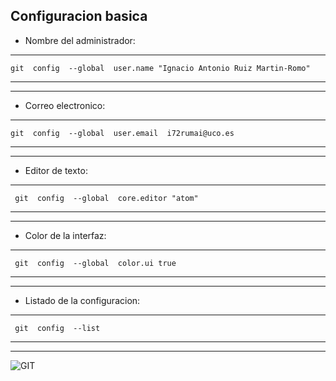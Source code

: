 **Configuracion basica**
---
* Nombre del administrador:
---

 `git  config  --global  user.name "Ignacio Antonio Ruiz Martin-Romo"`

---
---
* Correo electronico:
---

` git  config  --global  user.email  i72rumai@uco.es `

---
---
* Editor de texto:
---

` git  config  --global  core.editor "atom"`

---
---
* Color de la interfaz:
---

` git  config  --global  color.ui true`

---
---
* Listado de la configuracion:
---

` git  config  --list`

---
---
![GIT](https://i1.wp.com/foxutech.com/wp-content/uploads/2018/02/GIT-interview-Question-and-Answers.png?fit=1100%2C481&ssl=1)
